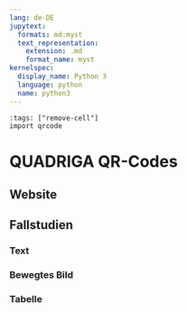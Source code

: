 ```yaml
---
lang: de-DE
jupytext:
  formats: md:myst
  text_representation:
    extension: .md
    format_name: myst
kernelspec:
  display_name: Python 3
  language: python
  name: python3
---
```

```{code-cell}
:tags: ["remove-cell"]
import qrcode
```
# QUADRIGA QR-Codes

## Website


## Fallstudien

### Text

### Bewegtes Bild

### Tabelle